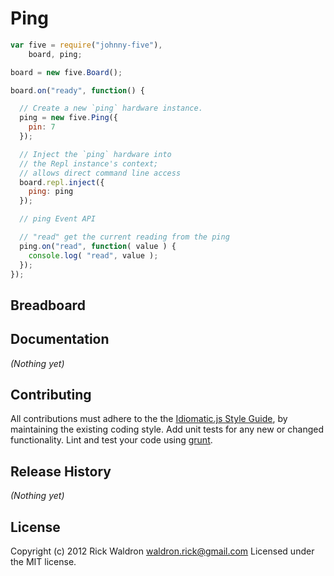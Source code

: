 # Ping

```javascript
var five = require("johnny-five"),
    board, ping;

board = new five.Board();

board.on("ready", function() {

  // Create a new `ping` hardware instance.
  ping = new five.Ping({
    pin: 7
  });

  // Inject the `ping` hardware into
  // the Repl instance's context;
  // allows direct command line access
  board.repl.inject({
    ping: ping
  });

  // ping Event API

  // "read" get the current reading from the ping
  ping.on("read", function( value ) {
    console.log( "read", value );
  });
});

```

## Breadboard




## Documentation

_(Nothing yet)_









## Contributing
All contributions must adhere to the the [Idiomatic.js Style Guide](https://github.com/rwldrn/idiomatic.js),
by maintaining the existing coding style. Add unit tests for any new or changed functionality. Lint and test your code using [grunt](https://github.com/cowboy/grunt).

## Release History
_(Nothing yet)_

## License
Copyright (c) 2012 Rick Waldron <waldron.rick@gmail.com>
Licensed under the MIT license.
